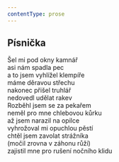 ```yaml
---
contentType: prose
---
```


## Písnička

Šel mi pod okny kamnář  
asi nám spadla pec  
a to jsem vyhlížel klempíře  
máme děravou střechu  
nakonec přišel truhlář  
nedovedl udělat rakev  
Rozběhl jsem se za pekařem  
neměl pro mne chlebovou kůrku  
až jsem narazil na opilce  
vyhrožoval mi opuchlou pěstí  
chtěl jsem zavolat strážníka  
(močil zrovna v záhonu růží)  
zajistil mne pro rušení nočního klidu
